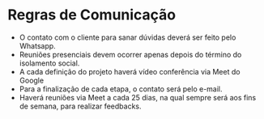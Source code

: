 # Regras de Comunicação

- O contato com o cliente para sanar dúvidas deverá ser feito pelo Whatsapp.
- Reuniões presenciais devem ocorrer apenas depois do término do isolamento social.
- A cada definição do projeto haverá vídeo conferência via Meet do Google
- Para a finalização de cada etapa, o contato será pelo e-mail.
- Haverá reuniões via Meet a cada 25 dias, na qual sempre será aos fins de semana, para realizar feedbacks.

